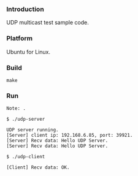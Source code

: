 ### Introduction

UDP multicast test sample code.


### Platform

Ubuntu for Linux.


### Build

```console
make
```


### Run

`Note: .`

```console
$ ./udp-server

UDP server running.
[Server] client ip: 192.168.6.85, port: 39921.
[Server] Recv data: Hello UDP Server.
[Server] Recv data: Hello UDP Server.
```

```console
$ ./udp-client

[Client] Recv data: OK.
```
